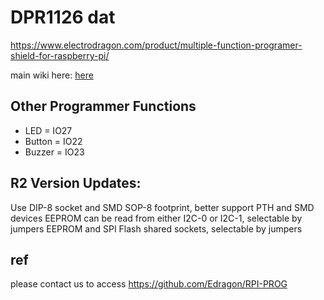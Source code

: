 
# DPR1126 dat 

https://www.electrodragon.com/product/multiple-function-programer-shield-for-raspberry-pi/

main wiki here: [here](https://w.electrodragon.com/w/RPI_PROG)


## Other Programmer Functions

* LED = IO27
* Button = IO22
* Buzzer = IO23



## R2 Version Updates:

Use DIP-8 socket and SMD SOP-8 footprint, better support PTH and SMD devices
EEPROM can be read from either I2C-0 or I2C-1, selectable by jumpers
EEPROM and SPI Flash shared sockets, selectable by jumpers



## ref 

please contact us to access
https://github.com/Edragon/RPI-PROG